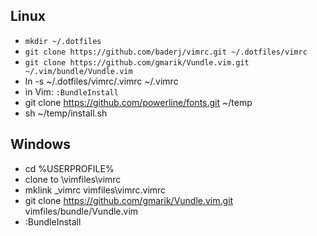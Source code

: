 ## Linux
- ``mkdir ~/.dotfiles``
- ``git clone https://github.com/baderj/vimrc.git ~/.dotfiles/vimrc``
- ``git clone https://github.com/gmarik/Vundle.vim.git ~/.vim/bundle/Vundle.vim``
- ln -s ~/.dotfiles/vimrc/.vimrc ~/.vimrc
- in Vim: ``:BundleInstall``
- git clone https://github.com/powerline/fonts.git ~/temp
- sh ~/temp/install.sh



## Windows
- cd %USERPROFILE%
- clone to \vimfiles\vimrc
- mklink _vimrc vimfiles\vimrc\.vimrc
- git clone https://github.com/gmarik/Vundle.vim.git vimfiles/bundle/Vundle.vim
- :BundleInstall
